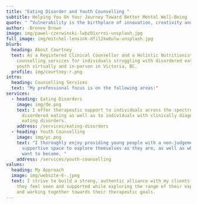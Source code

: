 ```yaml
---
title: "Eating Disorder and Youth Counselling "
subtitle: Helping You On Your Journey Toward Better Mental Well-Being
quote: " “Vulnerability is the birthplace of innovation, creativity and change.” "
author: -Brenee Brown
image: img/pawel-czerwinski-lwbz01xrroi-unsplash.jpg
full_image: img/mitchel-lensink-dfil2kw6ulw-unsplash.jpg
blurb:
  heading: About Courtney
  text: As a Registered Clinical Counsellor and a Holistic Nutritionist I offer
    counselling services for individuals struggling with disordered eating and
    youth virtually and in-person in Victoria, BC.
  profile: img/courtney-r.png
intro:
  heading: Counselling Services
  text: "My professional focus is on the following areas:"
services:
  - heading: Eating Disorders
    image: img/de.png
    text: I offer therapeutic support to individuals across the spectrum of
      disordered eating as well as to individuals with clinically diagnosed
      eating disorders.
    address: /services/eating-disorders
  - heading: Youth Counselling
    image: img/yc.png
    text: "I thoroughly enjoy providing young people with a non-judgemental and
      supportive space to explore themselves as they are, as well as who they
      want to become. "
    address: /services/youth-counselling
values:
  heading: My Approach
  image: img/website-6-.jpeg
  text: I strive to build a strong, authentic alliance with my clients so that
    they feel seen and supported while exploring the range of their experience
    and working together towards their therapeutic goals.
---
```

